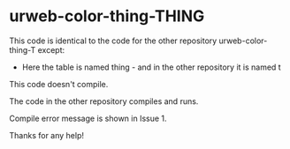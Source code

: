 # urweb-color-thing-THING

This code is identical to the code for the other repository urweb-color-thing-T except:

- Here the table is named thing - and in the other repository it is named t

This code doesn't compile.

The code in the other repository compiles and runs.

Compile error message is shown in Issue 1.

Thanks for any help!

